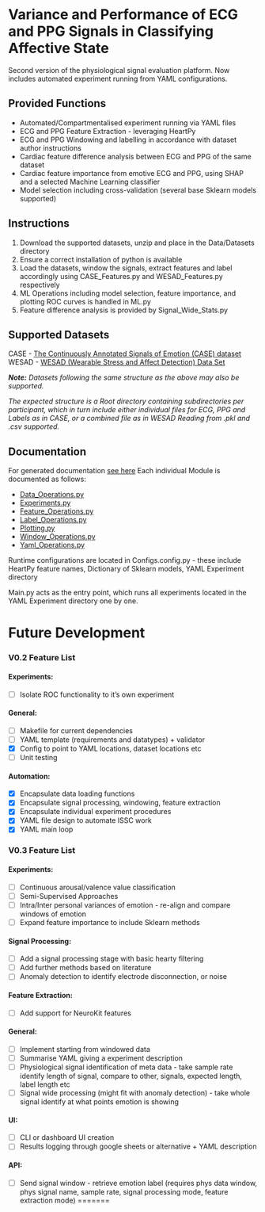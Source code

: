 # Variance and Performance of ECG and PPG Signals in Classifying Affective State

Second version of the physiological signal evaluation platform.
Now includes automated experiment running from YAML configurations.

## Provided Functions
- Automated/Compartmentalised experiment running via YAML files
- ECG and PPG Feature Extraction - leveraging HeartPy
- ECG and PPG Windowing and labelling in accordance with dataset author instructions
- Cardiac feature difference analysis between ECG and PPG of the same dataset
- Cardiac feature importance from emotive ECG and PPG, using SHAP and a selected Machine Learning classifier
- Model selection including cross-validation (several base Sklearn models supported)

## Instructions
1. Download the supported datasets, unzip and place in the Data/Datasets directory
2. Ensure a correct installation of python is available
3. Load the datasets, window the signals, extract features and label accordingly using CASE_Features.py and WESAD_Features.py respectively
4. ML Operations including model selection, feature importance, and plotting ROC curves is handled in ML.py
5. Feature difference analysis is provided by Signal_Wide_Stats.py


## Supported Datasets
CASE - [The Continuously Annotated Signals of Emotion (CASE) dataset](https://www.nature.com/articles/s41597-019-0209-0)  
WESAD - [WESAD (Wearable Stress and Affect Detection) Data Set](https://archive.ics.uci.edu/ml/datasets/WESAD)

**_Note:_** _Datasets following the same structure as the above may also be supported._

 _The expected structure is a Root directory containing subdirectories per participant, which in turn include either individual files for ECG, PPG and Labels as in CASE, or a combined file as in WESAD
 Reading from .pkl and .csv supported._ 

## Documentation
For generated documentation [see here](index.html)
Each individual Module is documented as follows:
- [Data_Operations.py]()
- [Experiments.py]()
- [Feature_Operations.py]()
- [Label_Operations.py]()
- [Plotting.py]()
- [Window_Operations.py]()
- [Yaml_Operations.py]()

Runtime configurations are located in Configs.config.py - these include HeartPy feature names, Dictionary of Sklearn models, YAML Experiment directory

Main.py acts as the entry point, which runs all experiments located in the YAML Experiment directory one by one.


# Future Development
### V0.2 Feature List
#### Experiments:
- [ ] Isolate ROC functionality to it’s own experiment
#### General:
- [ ] Makefile for current dependencies
- [ ] YAML template (requirements and datatypes) + validator
- [X] Config to point to YAML locations, dataset locations etc
- [ ] Unit testing
#### Automation:
- [X] Encapsulate data loading functions
- [X] Encapsulate signal processing, windowing, feature extraction
- [X] Encapsulate individual experiment procedures
- [X] YAML file design to automate ISSC work
- [X] YAML main loop

### V0.3 Feature List
#### Experiments:
- [ ] Continuous arousal/valence value classification
- [ ] Semi-Supervised Approaches
- [ ] Intra/Inter personal variances of emotion - re-align and compare windows of emotion
- [ ] Expand feature importance to include Sklearn methods
#### Signal Processing:
- [ ] Add a signal processing stage with basic hearty filtering
- [ ] Add further methods based on literature
- [ ] Anomaly detection to identify electrode disconnection, or noise
####  Feature Extraction:
- [ ] Add support for NeuroKit features 
#### General:
- [ ] Implement starting from windowed data
- [ ] Summarise YAML giving a experiment description
- [ ] Physiological signal identification of meta data - take sample rate identify length of signal, compare to other, signals, expected length, label length etc
- [ ] Signal wide processing (might fit with anomaly detection) - take whole signal identify at what points emotion is showing
#### UI:
- [ ] CLI or dashboard UI creation
- [ ] Results logging through google sheets or alternative + YAML description
#### API:
- [ ] Send signal window - retrieve emotion label (requires phys data window, phys signal name, sample rate, signal processing mode, feature extraction mode)
=======
